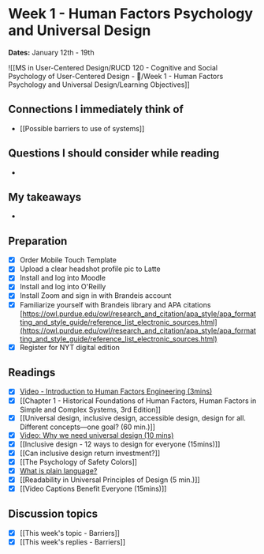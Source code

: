 # Week 1 - Human Factors Psychology and Universal Design
**Dates:** January 12th - 19th

![[MS in User-Centered Design/RUCD 120 - Cognitive and Social Psychology of User-Centered Design - 💾/Week 1 - Human Factors Psychology and Universal Design/Learning Objectives]]

## Connections I immediately think of
- [[Possible barriers to use of systems]]

## Questions I should consider while reading
- 

## My takeaways
- 

## Preparation
- [x] Order Mobile Touch Template
- [x] Upload a clear headshot profile pic to Latte
- [x] Install and log into Moodle
- [x] Install and log into O'Reilly
- [x] Install Zoom and sign in with Brandeis account
- [x] Familiarize yourself with Brandeis library and APA citations [https://owl.purdue.edu/owl/research_and_citation/apa_style/apa_formatting_and_style_guide/reference_list_electronic_sources.html](https://owl.purdue.edu/owl/research_and_citation/apa_style/apa_formatting_and_style_guide/reference_list_electronic_sources.html) 
- [x] Register for NYT digital edition

## Readings
- [x] [Video - Introduction to Human Factors Engineering (3mins)](https://www.youtube.com/watch?v=m4f81ZS19v8&ab_channel=HumanFactorsEngineering)
- [x] [[Chapter 1 -  Historical Foundations of Human Factors, Human Factors in Simple and Complex Systems, 3rd Edition]]
- [x] [[Universal design, inclusive design, accessible design, design for all. Different concepts—one goal? (60 min.)]]
- [x] [Video: Why we need universal design (10 mins)](https://www.youtube.com/watch?v=bVdPNWMGyZY&ab_channel=TEDxTalks)
- [x] [[Inclusive design - 12 ways to design for everyone (15mins)]]
- [x] [[Can inclusive design return investment?]]
- [x] [[The Psychology of Safety Colors]]
- [x] [What is plain language?](https://www.plainlanguage.gov/about/definitions/)
- [x] [[Readability in Universal Principles of Design (5 min.)]]
- [x] [[Video Captions Benefit Everyone (15mins)]]

## Discussion topics
- [x] [[This week's topic - Barriers]]
- [x] [[This week's replies - Barriers]]